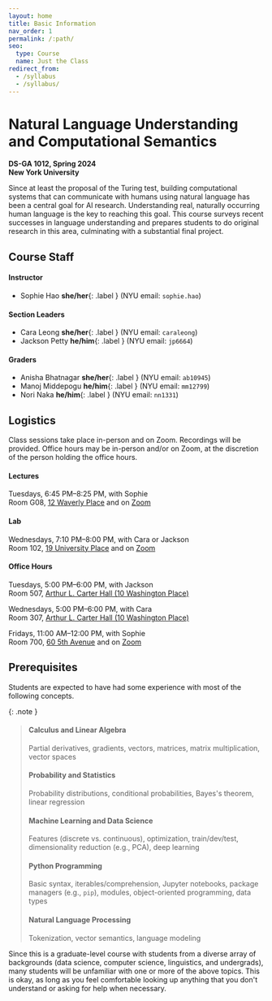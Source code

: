 ```yaml
---
layout: home
title: Basic Information 
nav_order: 1
permalink: /:path/
seo:
  type: Course
  name: Just the Class
redirect_from:
  - /syllabus
  - /syllabus/
---
```


# Natural Language Understanding and Computational Semantics

**DS-GA 1012, Spring 2024**<br />
**New York University**

Since at least the proposal of the Turing test, building computational systems that can communicate with humans using natural language has been a central goal for Al research. Understanding real, naturally occurring human language is the key to reaching this goal. This course surveys recent successes in language understanding and prepares students to do original research in this area, culminating with a substantial final project. 

## Course Staff

#### Instructor

* Sophie Hao **she/her**{: .label } (NYU email: `sophie.hao`)

#### Section Leaders

* Cara Leong **she/her**{: .label } (NYU email: `caraleong`)
* Jackson Petty **he/him**{: .label } (NYU email: `jp6664`)

#### Graders

* Anisha Bhatnagar **she/her**{: .label } (NYU email: `ab10945`)
* Manoj Middepogu **he/him**{: .label } (NYU email: `mm12799`) 
* Nori Naka **he/him**{: .label } (NYU email: `nn1331`) 

## Logistics

Class sessions take place in-person and on Zoom. Recordings will be provided. Office hours may be in-person and/or on Zoom, at the discretion of the person holding the office hours.

#### Lectures

Tuesdays, 6:45 PM–8:25 PM, with Sophie<br />
Room G08, [12 Waverly Place](https://goo.gl/maps/3qye7472KPRqERbi8) and on [Zoom](https://nyu.zoom.us/j/92219995802?pwd=Tm9jNVdtWkVwazd6cUxEU0h0K2ZZZz09)

#### Lab

Wednesdays, 7:10 PM–8:00 PM, with Cara or Jackson<br />
Room 102, [19 University Place](https://maps.app.goo.gl/gZFoDtF17dD4VAH97) and on [Zoom](https://nyu.zoom.us/j/92219995802?pwd=Tm9jNVdtWkVwazd6cUxEU0h0K2ZZZz09)

#### Office Hours

Tuesdays, 5:00 PM–6:00 PM, with Jackson<br />
Room 507, [Arthur L. Carter Hall (10 Washington Place)](https://maps.app.goo.gl/AUKATEnYwBccmE4v8)

Wednesdays, 5:00 PM–6:00 PM, with Cara<br />
Room 307, [Arthur L. Carter Hall (10 Washington Place)](https://maps.app.goo.gl/AUKATEnYwBccmE4v8)

Fridays, 11:00 AM–12:00 PM, with Sophie<br />
Room 700, [60 5th Avenue](https://maps.app.goo.gl/vmJ9bgaZyJDrRj5c6) and on [Zoom](https://nyu.zoom.us/j/92219995802?pwd=Tm9jNVdtWkVwazd6cUxEU0h0K2ZZZz09)

## Prerequisites

Students are expected to have had some experience with most of the following concepts.

{: .note }
> #### Calculus and Linear Algebra
> Partial derivatives, gradients, vectors, matrices, matrix multiplication, vector spaces
>
> #### Probability and Statistics
> Probability distributions, conditional probabilities, Bayes's theorem, linear regression
>
> #### Machine Learning and Data Science
> Features (discrete vs. continuous), optimization, train/dev/test, dimensionality reduction (e.g., PCA), deep learning
>
> #### Python Programming
> Basic syntax, iterables/comprehension, Jupyter notebooks, package managers (e.g., `pip`), modules, object-oriented programming, data types
>
> #### Natural Language Processing
> Tokenization, vector semantics, language modeling

Since this is a graduate-level course with students from a diverse array of backgrounds (data science, computer science, linguistics, and undergrads), many students will be unfamiliar with one or more of the above topics. This is okay, as long as you feel comfortable looking up anything that you don't understand or asking for help when necessary. 

<!--
## Is This the Right Course for Me?

NYU has three natural language processing (NLP) courses at the graduate level:

* CSCI-GA 2590, Natural Language Processing
* DS-GA 1011, Natural Language Processing with Representation Learning
* DS-GA 1012, Natural Language Understanding and Computational Semantics

DS-GA 1012 (this course) is the only graduate-level NLP course offered this semester. An undergraduate-level NLP course (CSCI-UA 480) is being offered by Adam Meyers, and NLP courses are also being offered at NYU Abu Dhabi (CS-UH 2216) and NYU Shanghai (CSCI-SHU 376).

DS-GA 1012 differs from CSCI-GA 2590 and DS-GA 1011 in its focus on cutting-edge research in the area of language understanding. CSCI-GA 2590 and DS-GA 1011 usually cover similar material, and are dedicated to teaching you the basic techniques of NLP in depth: word embeddings, deep learning, sequence modeling, transfer learning, large language models, and alignment. In DS-GA 1012 we will spend the first half of the semester reviewing these techniques quickly, at a high level. We will skip several topics, such as recurrent architectures, in order to get you caught up to the state of the art as soon as possible. After spring break, we will survey recent NLP research surrounding the question of whether modern language models such as ChatGPT understand the meaning of natural language. Along the way, we will be thinking critically about what "meaning" is, what it means for an AI system to "understand" it, and how to distinguish true intelligence from a complicated bag of tricks.

Many former students of DS-GA 1012 have gone on to take CSCI-GA 2590 or DS-GA 1011, and _vice versa_.
-->